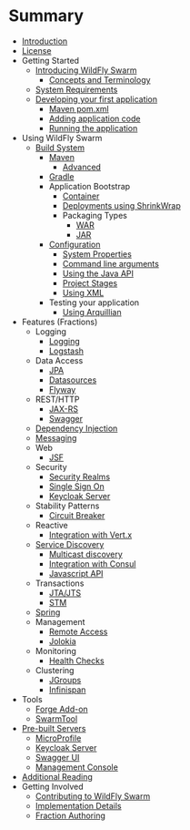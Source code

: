 # Summary

* [Introduction](README.adoc)
* [License](license.adoc)
* Getting Started
   * [Introducing WildFly Swarm](getting-started/basics.adoc)
       * [Concepts and Terminology](getting-started/concepts.adoc)
   * [System Requirements](getting-started/system_requirements.adoc)
   * [Developing your first application](first-steps/index.adoc)
       * [Maven pom.xml](first-steps/maven_pom.adoc)
       * [Adding application code](first-steps/writing_code.adoc)
       * [Running the application](first-steps/running_the_app.adoc)
* Using WildFly Swarm
   * [Build System](getting-started/_build_system.adoc)
       * [Maven](getting-started/tooling/maven-plugin.adoc)
           * [Advanced](getting-started/tooling/plugin_advanced.adoc)
       * [Gradle](getting-started/tooling/gradle-plugin.adoc)
       * Application Bootstrap
           * [Container](getting-started/container.adoc)
           * [Deployments using ShrinkWrap](getting-started/shrinkwrap.adoc)
           * Packaging Types
               * [WAR](getting-started/war-applications.adoc)
               * [JAR](getting-started/jar-applications.adoc)
       * [Configuration](configuration/index.adoc)
           * [System Properties](configuration_properties.adoc)
           * [Command line arguments](configuration/command_line.adoc)
           * [Using the Java API](configuration/java_api.adoc)
           * [Project Stages](configuration/project_stages.adoc)
           * [Using XML](configuration/using_xml.adoc)
       * Testing your application
           * [Using Arquillian](testing/arquillian.adoc)
* Features (Fractions)
   * Logging
       * [Logging](common/logging.adoc)
       * [Logstash](advanced/logstash.adoc)
   * Data Access
       * [JPA](common/jpa.adoc)
       * [Datasources](common/datasources.adoc)
       * [Flyway](flyway.adoc)
   * REST/HTTP
       * [JAX-RS](common/jax-rs.adoc)
       * [Swagger](advanced/swagger.adoc)
   * [Dependency Injection](common/weld_cdi.adoc)
   * [Messaging](common/messaging.adoc)
   * Web
       * [JSF](common/jsf.adoc)
   * Security
       * [Security Realms](security/realms.adoc)
       * [Single Sign On](security/keycloak.adoc)
       * [Keycloak Server](security/keycloak_server.adoc)
   * Stability Patterns
       * [Circuit Breaker](common/netflixoss.adoc)
   * Reactive
       * [Integration with Vert.x](reactive/vertx.adoc)
   * [Service Discovery](advanced/topology.adoc)
       * [Multicast discovery](topology/jgroups.adoc)
       * [Integration with Consul](topology/consul.adoc)
       * [Javascript API](topology/topology_webapp.adoc)
   * Transactions
       * [JTA/JTS](common/transactions.adoc)
       * [STM](advanced/stm.adoc)
   * [Spring](common/spring.adoc)
   * Management
       * [Remote Access](advanced/management.adoc)
       * [Jolokia](advanced/jolokia.adoc)
   * Monitoring
       * [Health Checks](advanced/monitoring.adoc)
   * Clustering
       * [JGroups](advanced/jgroups.adoc)
       * [Infinispan](advanced/infinispan.adoc)
* Tools
   * [Forge Add-on](getting-started/tooling/forge-addon.adoc)
   * [SwarmTool](getting-started/tooling/swarmtool.adoc)
* [Pre-built Servers](servers.adoc)
   * [MicroProfile](server/microprofile.adoc)
   * [Keycloak Server](server/keycloak.adoc)
   * [Swagger UI](server/swagger_ui.adoc)
   * [Management Console](server/management-console.adoc)
* [Additional Reading](reading.adoc)
* Getting Involved
   * [Contributing to WildFly Swarm](getting_involved.adoc)
   * [Implementation Details](implementation_details.adoc)
   * [Fraction Authoring](fraction_authoring.adoc)

